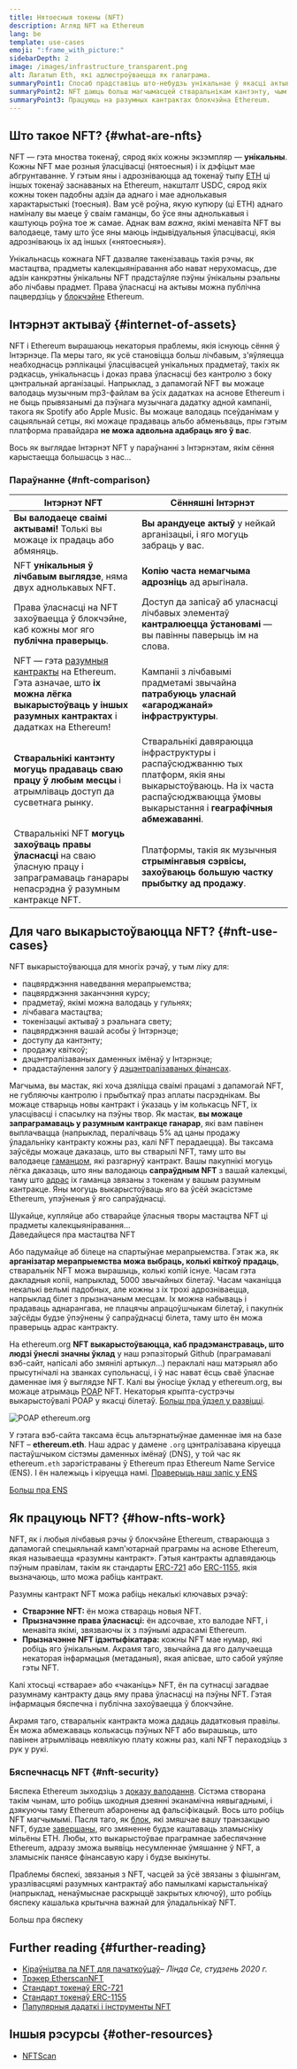 ```yaml
---
title: Нятоесныя токены (NFT)
description: Агляд NFT на Ethereum
lang: be
template: use-cases
emoji: ":frame_with_picture:"
sidebarDepth: 2
image: /images/infrastructure_transparent.png
alt: Лагатып Eth, які адлюстроўваецца як галаграма.
summaryPoint1: Спосаб прадставіць што-небудзь унікальнае ў якасці актыву на аснове Ethereum.
summaryPoint2: NFT даюць больш магчымасцей стваральнікам кантэнту, чым калі-небудзь раней.
summaryPoint3: Працуюць на разумных кантрактах блокчэйна Ethereum.
---
```


## Што такое NFT? {#what-are-nfts}

NFT — гэта мноства токенаў, сярод якіх кожны экзэмпляр — **унікальны**. Кожны NFT мае розныя ўласцівасці (нятоесныя) і іх дэфіцыт мае абгрунтаванне. У гэтым яны і адрозніваюцца ад токенаў тыпу [ETH](/glossary/#ether) ці іншых токенаў заснаваных на Ethereum, накшталт USDC, сярод якіх кожны токен падобны адзін да аднаго і мае аднолькавыя характарыстыкі (тоесныя). Вам усё роўна, якую купюру (ці ETH) аднаго наміналу вы маеце ў сваім гаманцы, бо ўсе яны аднолькавыя і каштуюць роўна тое ж самае. Аднак вам _важна_, якімі менавіта NFT вы валодаеце, таму што ўсе яны маюць індывідуальныя ўласцівасці, якія адрозніваюць іх ад іншых («нятоесныя»).

Унікальнасць кожнага NFT дазваляе такенізаваць такія рэчы, як мастацтва, прадметы калекцыяніравання або нават нерухомасць, дзе адзін канкрэтны ўнікальны NFT прадстаўляе пэўны ўнікальны рэальны або лічбавы прадмет. Права ўласнасці на актывы можна публічна пацвердзіць у [блокчэйне](/glossary/#blockchain) Ethereum.

<YouTube id="Xdkkux6OxfM" />

## Інтэрнэт актываў {#internet-of-assets}

NFT і Ethereum вырашаюць некаторыя праблемы, якія існуюць сёння ў Інтэрнэце. Па меры таго, як усё становіцца больш лічбавым, з'яўляецца неабходнасць рэплікацыі ўласцівасцей унікальных прадметаў, такіх як рэдкасць, унікальнасць і доказ права ўласнасці без кантролю з боку цэнтральнай арганізацыі. Напрыклад, з дапамогай NFT вы можаце валодаць музычным mp3-файлам ва ўсіх дадатках на аснове Ethereum і не быць прывязанымі да пэўнага музычнага дадатку адной кампаніі, такога як Spotify або Apple Music. Вы можаце валодаць псеўданімам у сацыяльнай сетцы, які можаце прадаваць альбо абменьваць, пры гэтым платформа правайдара **не можа адвольна адабраць яго ў вас**.

Вось як выглядае Інтэрнэт NFT у параўнанні з Інтэрнэтам, якім сёння карыстаецца большасць з нас...

### Параўнанне {#nft-comparison}

| Інтэрнэт NFT                                                                                                                                                                    | Сённяшні Інтэрнэт                                                                                                                                                                |
| ------------------------------------------------------------------------------------------------------------------------------------------------------------------------------- | -------------------------------------------------------------------------------------------------------------------------------------------------------------------------------- |
| **Вы валодаеце сваімі актывамі!** Толькі вы можаце іх прадаць або абмяняць.                                                                                                     | **Вы арандуеце актыў** у нейкай арганізацыі, і яго могуць забраць у вас.                                                                                                         |
| NFT **унікальныя ў лічбавым выглядзе**, няма двух аднолькавых NFT.                                                                                                              | **Копію часта немагчыма адрозніць** ад арыгінала.                                                                                                                                |
| Права ўласнасці на NFT захоўваецца ў блокчэйне, каб кожны мог яго **публічна праверыць**.                                                                                       | Доступ да запісаў аб уласнасці лічбавых элементаў **кантралюецца ўстановамі** — вы павінны паверыць ім на слова.                                                                 |
| NFT — гэта [разумныя кантракты](/glossary/#smart-contract) на Ethereum. Гэта азначае, што **іх можна лёгка выкарыстоўваць у іншых разумных кантрактах** і дадатках на Ethereum! | Кампаніі з лічбавымі прадметамі звычайна **патрабуюць уласнай «агароджанай» інфраструктуры**.                                                                                    |
| **Стваральнікі кантэнту могуць прадаваць сваю працу ў любым месцы** і атрымліваць доступ да сусветнага рынку.                                                                   | Стваральнікі давяраюцца інфраструктуры і распаўсюджванню тых платформ, якія яны выкарыстоўваюць. На іх часта распаўсюджваюцца ўмовы выкарыстання і **геаграфічныя абмежаванні**. |
| Стваральнікі NFT **могуць захоўваць правы ўласнасці** на сваю ўласную працу і запраграмаваць ганарары непасрэдна ў разумным кантракце NFT.                                      | Платформы, такія як музычныя **стрымінгавыя сэрвісы, захоўваюць большую частку прыбытку ад продажу**.                                                                            |

## Для чаго выкарыстоўваюцца NFT? {#nft-use-cases}

NFT выкарыстоўваюцца для многіх рэчаў, у тым ліку для:

- пацвярджэння наведвання мерапрыемства;
- пацвярджэння заканчэння курсу;
- прадметаў, якімі можна валодаць у гульнях;
- лічбавага мастацтва;
- токенізацыі актываў з рэальнага свету;
- пацвярджэння вашай асобы ў Інтэрнэце;
- доступу да кантэнту;
- продажу квіткоў;
- дэцэнтралізаваных даменных імёнаў у Інтэрнэце;
- прадастаўлення залогу ў [дэцэнтралізаваных фінансах](/glossary/#defi).

Магчыма, вы мастак, які хоча дзяліцца сваімі працамі з дапамогай NFT, не губляючы кантролю і прыбыткаў праз аплаты пасрэднікам. Вы можаце стварыць новы кантракт і ўказаць у ім колькасць NFT, іх уласцівасці і спасылку на пэўны твор. Як мастак, **вы можаце запраграмаваць у разумным кантракце ганарар**, які вам павінен выплачвацца (напрыклад, пералічваць 5% ад цаны продажу ўладальніку кантракту кожны раз, калі NFT перадаецца). Вы таксама заўсёды можаце даказаць, што вы стварылі NFT, таму што вы валодаеце [гаманцом](/glossary/#wallet), які разгарнуў кантракт. Вашы пакупнікі могуць лёгка даказаць, што яны валодаюць **сапраўдным NFT** з вашай калекцыі, таму што [адрас](/glossary/#address) іх гаманца звязаны з токенам у вашым разумным кантракце. Яны могуць выкарыстоўваць яго ва ўсёй экасістэме Ethereum, упэўненыя ў яго сапраўднасці.

<Alert variant="update" className="mt-8">
<Emoji text=":eyes:" className="text-4xl"/>
<AlertContent className="justify-between flex-row items-center">
  <div>Шукайце, купляйце або стварайце ўласныя творы мастацтва NFT ці прадметы калекцыяніравання...</div>
  <ButtonLink href="/dapps/?category=collectibles#explore">
    Даведайцеся пра мастацтва NFT
  </ButtonLink>
</AlertContent>
</Alert>

Або падумайце аб білеце на спартыўнае мерапрыемства. Гэтак жа, як **арганізатар мерапрыемства можа выбраць, колькі квіткоў прадаць**, стваральнік NFT можа вырашыць, колькі копій існуе. Часам гэта дакладныя копіі, напрыклад, 5000 звычайных білетаў. Часам чаканіцца некалькі вельмі падобных, але кожны з іх трохі адрозніваецца, напрыклад білет з прызначаным месцам. Іх можна набываць і прадаваць аднарангава, не плацячы апрацоўшчыкам білетаў, і пакупнік заўсёды будзе ўпэўнены ў сапраўднасці білета, таму што ён можа праверыць адрас кантракту.

На ethereum.org **NFT выкарыстоўваюцца, каб прадэманстраваць, што людзі ўнеслі значны ўклад** у наш рэпазіторый Github (праграмавалі вэб-сайт, напісалі або змянілі артыкул...) пераклалі наш матэрыял або прысутнічалі на званках супольнасці, і ў нас нават ёсць сваё ўласнае даменнае імя ў выглядзе NFT. Калі вы ўносіце ўклад у ethereum.org, вы можаце атрымаць [POAP](/glossary/#poap) NFT. Некаторыя крыпта-сустрэчы выкарыстоўвалі POAP у якасці білетаў. [Больш пра ўдзел у развіцці](/contributing/#poap).

![POAP ethereum.org](./poap.png)

У гэтага вэб-сайта таксама ёсць альтэрнатыўнае даменнае імя на базе NFT – **ethereum.eth**. Наш адрас у дамене `.org` цэнтралізавана кіруецца пастаўшчыком сістэмы даменных імёнаў (DNS), у той час як ethereum`.eth` зарэгістраваны ў Ethereum праз Ethereum Name Service (ENS). І ён належыць і кіруецца намі. [Праверыць наш запіс у ENS](https://app.ens.domains/name/ethereum.eth)

[Больш пра ENS](https://app.ens.domains)

<Divider />

## Як працуюць NFT? {#how-nfts-work}

NFT, як і любыя лічбавыя рэчы ў блокчэйне Ethereum, ствараюцца з дапамогай спецыяльнай камп'ютарнай праграмы на аснове Ethereum, якая называецца «разумны кантракт». Гэтыя кантракты адпавядаюць пэўным правілам, такім як стандарты [ERC-721](/glossary/#erc-721) або [ERC-1155](/glossary/#erc-1155), якія вызначаюць, што можа рабіць кантракт.

Разумны кантракт NFT можа рабіць некалькі ключавых рэчаў:

- **Стварэнне NFT:** ён можа ствараць новыя NFT.
- **Прызначэнне права ўласнасці:** ён адсочвае, хто валодае NFT, і менавіта якімі, звязваючы іх з пэўнымі адрасамі Ethereum.
- **Прызначэнне NFT ідэнтыфікатара:** кожны NFT мае нумар, які робіць яго ўнікальным. Акрамя таго, звычайна да яго далучаецца некаторая інфармацыя (метаданыя), якая апісвае, што сабой уяўляе гэты NFT.

Калі хтосьці «стварае» або «чаканіць» NFT, ён па сутнасці загадвае разумнаму кантракту даць яму права ўласнасці на пэўны NFT. Гэтая інфармацыя бяспечна і публічна захоўваецца ў блокчэйне.

Акрамя таго, стваральнік кантракта можа дадаць дадатковыя правілы. Ён можа абмежаваць колькасць пэўных NFT або вырашыць, што павінен атрымліваць невялікую плату кожны раз, калі NFT пераходзіць з рук у рукі.

### Бяспечнасць NFT {#nft-security}

Бяспека Ethereum зыходзіць з [доказу валодання](/glossary/#pos). Сістэма створана такім чынам, што робіць шкодныя дзеянні эканамічна нявыгаднымі, і дзякуючы таму Ethereum абаронены ад фальсіфікацый. Вось што робіць NFT магчымымі. Пасля таго, як [блок](/glossary/#block), які змяшчае вашу транзакцыю NFT, будзе [завершаны](/glossary/#finality), яго змяненне будзе каштаваць зламысніку мільёны ETH. Любы, хто выкарыстоўвае праграмнае забеспячэнне Ethereum, адразу зможа выявіць несумленнае ўмяшанне ў NFT, а зламыснік панясе фінансавую кару і будзе выкінуты.

Праблемы бяспекі, звязаныя з NFT, часцей за ўсё звязаны з фішынгам, уразлівасцямі разумных кантрактаў або памылкамі карыстальнікаў (напрыклад, ненаўмыснае раскрыццё закрытых ключоў), што робіць бяспеку кашалька крытычна важнай для ўладальнікаў NFT.

<ButtonLink href="/security/">
  Больш пра бяспеку
</ButtonLink>

## Further reading {#further-reading}

- [Кіраўніцтва па NFT для пачаткоўцаў](https://linda.mirror.xyz/df649d61efb92c910464a4e74ae213c4cab150b9cbcc4b7fb6090fc77881a95d)– _Лінда Се, студзень 2020 г._
- [Трэкер EtherscanNFT](https://etherscan.io/nft-top-contracts)
- [Стандарт токенаў ERC-721](/developers/docs/standards/tokens/erc-721/)
- [Стандарт токенаў ERC-1155](/developers/docs/standards/tokens/erc-1155/)
- [Папулярныя дадаткі і інструменты NFT](https://www.ethereum-ecosystem.com/blockchains/ethereum/nfts)

## Іншыя рэсурсы {#other-resources}

- [NFTScan](https://nftscan.com/)

<Divider />

<QuizWidget quizKey="nfts" />
